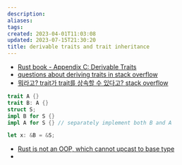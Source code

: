 ```yaml
---
description:
aliases: 
tags: 
created: 2023-04-01T11:03:08
updated: 2023-07-15T21:30:20
title: derivable traits and trait inheritance
---
```

- [Rust book - Appendix C: Derivable Traits](https://doc.rust-lang.org/book/appendix-03-derivable-traits.html)
- [questions about deriving traits in stack overflow](https://stackoverflow.com/a/50040689/21369350)
- [뭐라고? trait가 trait를 상속할 수 있다고? stack overflow](https://stackoverflow.com/a/47966422/21369350)

```rust
trait A {}
trait B: A {}
struct S;
impl B for S {}
impl A for S {} // separately implement both B and A

let x: &B = &S;
```

- [Rust is not an OOP, which cannot upcast to base type](https://stackoverflow.com/questions/28632968/why-doesnt-rust-support-trait-object-upcasting)
- 
